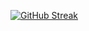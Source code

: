 [![GitHub Streak](https://github-readme-streak-stats.herokuapp.com/?user=IBRAHIM-KHOLLIL)](https://git.io/streak-stats)
